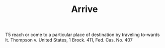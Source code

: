 ---
title: Arrive
letter: A
permalink: "/definitions/bld-arrive.html"
body: T5 reach or come to a particular place of destination by traveling to-wards
  lt. Thompson v. United States, 1 Brock. 411, Fed. Cas. No. 407
published_at: '2018-07-07'
source: Black's Law Dictionary 2nd Ed (1910)
layout: post
---
